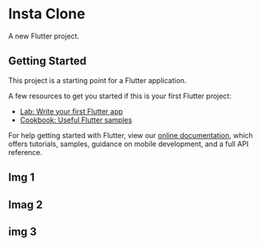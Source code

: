 # Insta Clone

A new Flutter project.

## Getting Started

This project is a starting point for a Flutter application.

A few resources to get you started if this is your first Flutter project:

- [Lab: Write your first Flutter app](https://flutter.dev/docs/get-started/codelab)
- [Cookbook: Useful Flutter samples](https://flutter.dev/docs/cookbook)

For help getting started with Flutter, view our
[online documentation](https://flutter.dev/docs), which offers tutorials,
samples, guidance on mobile development, and a full API reference.

## Img 1
<blockquote class="imgur-embed-pub" lang="en" data-id="a/n6kfx2T" data-context="false" ><a href="//imgur.com/a/n6kfx2T"></a></blockquote><script async src="//s.imgur.com/min/embed.js" charset="utf-8"></script>

## Imag 2

## img 3